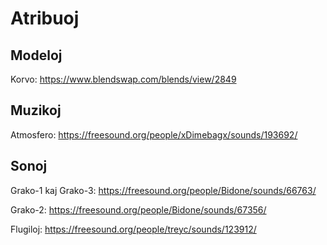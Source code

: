 # Atribuoj


## Modeloj

Korvo: https://www.blendswap.com/blends/view/2849

## Muzikoj

Atmosfero: https://freesound.org/people/xDimebagx/sounds/193692/

## Sonoj

Grako-1 kaj Grako-3: https://freesound.org/people/Bidone/sounds/66763/

Grako-2: https://freesound.org/people/Bidone/sounds/67356/

Flugiloj: https://freesound.org/people/treyc/sounds/123912/
